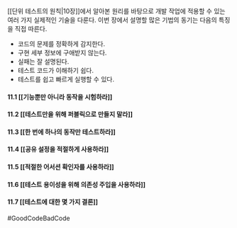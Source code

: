 [[단위 테스트의 원칙|10장]]에서 알아본 원리를 바탕으로 개발 작업에 적용할 수 있는 여러 가지 실제적인 기술을 다룬다. 이번 장에서 설명할 많은 기법의 동기는 다음의 특징을 직접 따른다.
- 코드의 문제를 정확하게 감지한다.
- 구현 세부 정보에 구애받지 않는다.
- 실패는 잘 설명된다.
- 테스트 코드가 이해하기 쉽다.
- 테스트를 쉽고 빠르게 실행할 수 있다.
#### 11.1 [[기능뿐만 아니라 동작을 시험하라]]
#### 11.2 [[테스트만을 위해 퍼블릭으로 만들지 말라]]
#### 11.3 [[한 번에 하나의 동작만 테스트하라]]
#### 11.4 [[공유 설정을 적절하게 사용하라]]
#### 11.5 [[적절한 어서션 확인자를 사용하라]]
#### 11.6 [[테스트 용이성을 위해 의존성 주입을 사용하라]]
#### 11.7 [[테스트에 대한 몇 가지 결론]]

#GoodCodeBadCode 